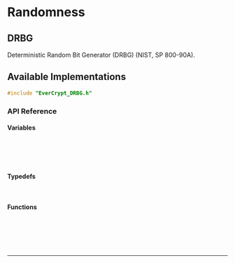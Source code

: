# Randomness

## DRBG

Deterministic Random Bit Generator (DRBG) (NIST, SP 800-90A).

## Available Implementations

```C
#include "EverCrypt_DRBG.h"
```

### API Reference

#### Variables

```{doxygenvariable} EverCrypt_DRBG_reseed_interval
```

```{doxygenvariable} EverCrypt_DRBG_max_output_length
```

```{doxygenvariable} EverCrypt_DRBG_max_length
```

```{doxygenvariable} EverCrypt_DRBG_max_personalization_string_length
```

```{doxygenvariable} EverCrypt_DRBG_max_additional_input_length
```

#### Typedefs

```{doxygentypedef} EverCrypt_DRBG_supported_alg
```

```{doxygentypedef} EverCrypt_DRBG_state_s
```


#### Functions

```{doxygenfunction} EverCrypt_DRBG_create
```

```{doxygenfunction} EverCrypt_DRBG_instantiate
```

<!-- Note: entropy_input is generated. No nonce? -->

```{doxygenfunction} EverCrypt_DRBG_reseed
```

```{doxygenfunction} EverCrypt_DRBG_generate
```

```{doxygenfunction} EverCrypt_DRBG_uninstantiate
```

```{doxygenfunction} EverCrypt_DRBG_min_length
```

--------------------------------------------------------------------------------

```{doxygenfunction} EverCrypt_DRBG_uu___is_SHA1_s
```

```{doxygenfunction} EverCrypt_DRBG_uu___is_SHA2_256_s
```

```{doxygenfunction} EverCrypt_DRBG_uu___is_SHA2_384_s
```

```{doxygenfunction} EverCrypt_DRBG_uu___is_SHA2_512_s
```

```{doxygenfunction} EverCrypt_DRBG_instantiate_sha1
```

```{doxygenfunction} EverCrypt_DRBG_instantiate_sha2_256
```

```{doxygenfunction} EverCrypt_DRBG_instantiate_sha2_384
```

```{doxygenfunction} EverCrypt_DRBG_instantiate_sha2_512
```

```{doxygenfunction} EverCrypt_DRBG_reseed_sha1
```

```{doxygenfunction} EverCrypt_DRBG_reseed_sha2_256
```

```{doxygenfunction} EverCrypt_DRBG_reseed_sha2_384
```

```{doxygenfunction} EverCrypt_DRBG_reseed_sha2_512
```

```{doxygenfunction} EverCrypt_DRBG_generate_sha1
```

```{doxygenfunction} EverCrypt_DRBG_generate_sha2_256
```

```{doxygenfunction} EverCrypt_DRBG_generate_sha2_384
```

```{doxygenfunction} EverCrypt_DRBG_generate_sha2_512
```

```{doxygenfunction} EverCrypt_DRBG_uninstantiate_sha1
```

```{doxygenfunction} EverCrypt_DRBG_uninstantiate_sha2_256
```

```{doxygenfunction} EverCrypt_DRBG_uninstantiate_sha2_384
```

```{doxygenfunction} EverCrypt_DRBG_uninstantiate_sha2_512
```

